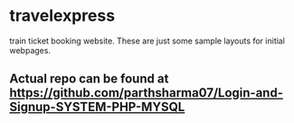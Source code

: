 # travelexpress
train ticket booking website.
These are just some sample layouts for initial webpages.
## Actual repo can be found at https://github.com/parthsharma07/Login-and-Signup-SYSTEM-PHP-MYSQL ##
